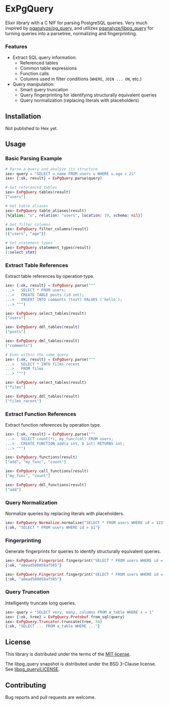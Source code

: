 # ExPgQuery

Elixir library with a C NIF for parsing PostgreSQL queries. Very much inspired by
[pganalyze/pg_query](https://github.com/pganalyze/pg_query), and utilizes
[pganalyze/libpg_query](https://github.com/pganalyze/libpg_query) for turning queries
into a parsetree, normalizing and fingerprinting.

### Features

- Extract SQL query information:
  - Referenced tables
  - Common table expressions
  - Function calls
  - Columns used in filter conditions (`WHERE`, `JOIN ... ON`, etc.)
- Query manipulation:
  - Smart query truncation
  - Query fingerprinting for identifying structurally equivalent queries
  - Query normalization (replacing literals with placeholders)

## Installation

Not published to Hex yet.

## Usage

### Basic Parsing Example

```elixir
# Parse a query and analyze its structure
iex> query = "SELECT u.name FROM users u WHERE u.age > 21"
iex> {:ok, result} = ExPgQuery.parse(query)

# Get referenced tables
iex> ExPgQuery.tables(result)
["users"]

# Get table aliases
iex> ExPgQuery.table_aliases(result)
[%{alias: "u", relation: "users", location: 19, schema: nil}]

# Get filter columns
iex> ExPgQuery.filter_columns(result)
[{"users", "age"}]

# Get statement types
iex> ExPgQuery.statement_types(result)
[:select_stmt]
```

### Extract Table References

Extract table references by operation type.

```elixir
iex> {:ok, result} = ExPgQuery.parse("""
...>   SELECT * FROM users;
...>   CREATE TABLE posts (id int);
...>   INSERT INTO comments (text) VALUES ('hello');
...> """)

iex> ExPgQuery.select_tables(result)
["users"]

iex> ExPgQuery.ddl_tables(result)
["posts"]

iex> ExPgQuery.dml_tables(result)
["comments"]

# Even within the same query
iex> {:ok, result} = ExPgQuery.parse("""
...>   SELECT * INTO films_recent
...>   FROM films
...> """)

iex> ExPgQuery.select_tables(result)
["films"]

iex> ExPgQuery.ddl_tables(result)
["films_recent"]
```

### Extract Function References

Extract function references by operation type.

```elixir
iex> {:ok, result} = ExPgQuery.parse("""
...>   SELECT count(*), my_func(col) FROM users;
...>   CREATE FUNCTION add(a int, b int) RETURNS int;
...> """)

iex> ExPgQuery.functions(result)
["add", "my_func", "count"]

iex> ExPgQuery.call_functions(result)
["my_func", "count"]

iex> ExPgQuery.ddl_functions(result)
["add"]
```

### Query Normalization

Normalize queries by replacing literals with placeholders.

```elixir
iex> ExPgQuery.Normalize.normalize("SELECT * FROM users WHERE id = 123")
{:ok, "SELECT * FROM users WHERE id = $1"}
```

### Fingerprinting

Generate fingerprints for queries to identify structurally equivalent queries.

```elixir
iex> ExPgQuery.Fingerprint.fingerprint("SELECT * FROM users WHERE id = 123")
{:ok, "a0ead580058af585"}

iex> ExPgQuery.Fingerprint.fingerprint("SELECT * FROM users WHERE id = 456")
{:ok, "a0ead580058af585"}
```

### Query Truncation

Intelligently truncate long queries.

```elixir
iex> query = "SELECT very, many, columns FROM a_table WHERE x > 1"
iex> {:ok, tree} = ExPgQuery.Protobuf.from_sql(query)
iex> ExPgQuery.Truncator.truncate(tree, 34)
{:ok, "SELECT ... FROM a_table WHERE ..."}
```

## License

This library is distributed under the terms of the [MIT license](LICENSE).

The libpg_query snapshot is distributed under the BSD 3-Clause license. See [libpg_query/LICENSE](libpg_query/LICENSE).

## Contributing

Bug reports and pull requests are welcome.
